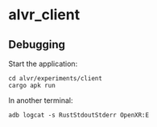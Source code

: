 # alvr_client

## Debugging

Start the application:

```console
cd alvr/experiments/client
cargo apk run
```

In another terminal:

```console
adb logcat -s RustStdoutStderr OpenXR:E
```
